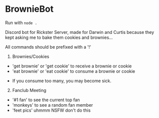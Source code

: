 # BrownieBot

Run with `node .`

Discord bot for Rickster Server, made for Darwin and Curtis because they kept asking me to bake them cookies and brownies...

All commands should be prefixed with a '!'

1. Brownies/Cookies
 - 'get brownie' or 'get cookie' to receive a brownie or cookie
 - 'eat brownie' or 'eat cookie' to consume a brownie or cookie
* If you consume too many, you may become sick.

2. Fanclub Meeting
 - '#1 fan' to see the current top fan
 - 'monkeys' to see a random fan member
 - 'feet pics' uhmmm NSFW don't do this
